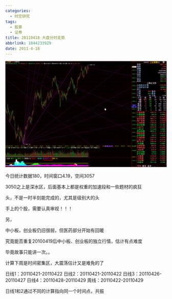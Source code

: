```yaml
---
categories:
  - 时空研究
tags:
  - 股票
  - 证券
title: 20110418 大盘分时走势
abbrlink: 1844233929
date: 2011-4-18
---
```

![20110418-0](/images/20110418-0.gif)

今日统计数据180，时间窗口4.19，空间3057

3050之上是深水区，后面基本上都是权重的加速段和一些题材的疯狂

头，不是一时半刻能完成的，尤其是级别大的头

手上的个股，需要认真审视！！！

另，

中小板，创业板仍旧很弱，但医药部分开始有回暖

究竟能否重复20100419后中小板、创业板的独立行情，估计有点难度

毕竟故事只能讲一次。。

计算下周是时间密集区，大震荡估计又是难免的了


日线1：20110421-20110422
日线2：20110421-20110422
日线3：20110426-20110427
日线4：20110428-20110429
周线：20110422-20110429

日线1和2通过不同的计算指向同一个时间点，共振
